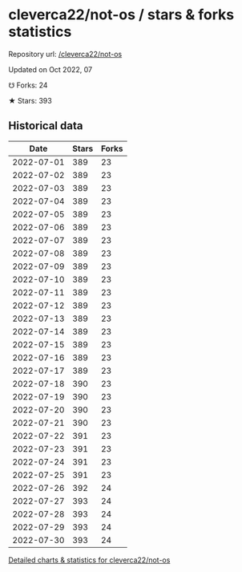 # cleverca22/not-os / stars & forks statistics

Repository url: [/cleverca22/not-os](https://github.com/cleverca22/not-os)

Updated on Oct 2022, 07

☋ Forks: 24

★ Stars: 393

## Historical data
| Date | Stars | Forks |
|------|-------|-------|
| 2022-07-01 | 389 | 23 | 
| 2022-07-02 | 389 | 23 | 
| 2022-07-03 | 389 | 23 | 
| 2022-07-04 | 389 | 23 | 
| 2022-07-05 | 389 | 23 | 
| 2022-07-06 | 389 | 23 | 
| 2022-07-07 | 389 | 23 | 
| 2022-07-08 | 389 | 23 | 
| 2022-07-09 | 389 | 23 | 
| 2022-07-10 | 389 | 23 | 
| 2022-07-11 | 389 | 23 | 
| 2022-07-12 | 389 | 23 | 
| 2022-07-13 | 389 | 23 | 
| 2022-07-14 | 389 | 23 | 
| 2022-07-15 | 389 | 23 | 
| 2022-07-16 | 389 | 23 | 
| 2022-07-17 | 389 | 23 | 
| 2022-07-18 | 390 | 23 | 
| 2022-07-19 | 390 | 23 | 
| 2022-07-20 | 390 | 23 | 
| 2022-07-21 | 390 | 23 | 
| 2022-07-22 | 391 | 23 | 
| 2022-07-23 | 391 | 23 | 
| 2022-07-24 | 391 | 23 | 
| 2022-07-25 | 391 | 23 | 
| 2022-07-26 | 392 | 24 | 
| 2022-07-27 | 393 | 24 | 
| 2022-07-28 | 393 | 24 | 
| 2022-07-29 | 393 | 24 | 
| 2022-07-30 | 393 | 24 | 


[Detailed charts & statistics for cleverca22/not-os](https://reviewgithub.com/rep/cleverca22/not-os)

